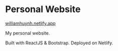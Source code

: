 # Personal Website

[williamhuynh.netlify.app](https://williamhuynh.netlify.app)

My personal website.

Built with ReactJS & Bootstrap. Deployed on Netlify.
